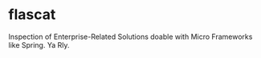 flascat
=======

Inspection of Enterprise-Related Solutions doable with Micro Frameworks like Spring. Ya Rly.